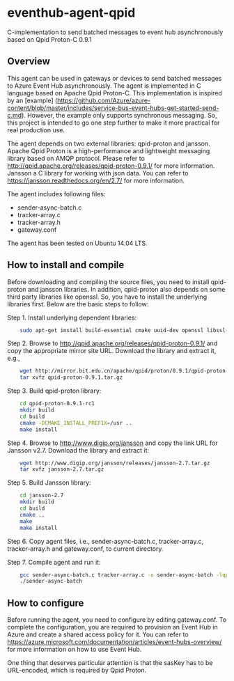 # eventhub-agent-qpid
C-implementation to send batched messages to event hub asynchronously based on Qpid Proton-C 0.9.1

## Overview

This agent can be used in gateways or devices to send batched messages to Azure Event Hub asynchronously. The agent is implemented in C language based on Apache Qpid Proton-C. This implementation is inspired by an [example] (https://github.com/Azure/azure-content/blob/master/includes/service-bus-event-hubs-get-started-send-c.md). However, the example only supports synchronous messaging. So, this project is intended to go one step further to make it more practical for real production use. 

The agent depends on two external libraries: qpid-proton and jansson. Apache Qpid Proton is a high-performance and lightweight messaging library based on AMQP protocol. Please refer to http://qpid.apache.org/releases/qpid-proton-0.9.1/ for more information. Jansson a C library for working with json data. You can refer to https://jansson.readthedocs.org/en/2.7/ for more information.

The agent includes following files:
* sender-async-batch.c
* tracker-array.c
* tracker-array.h
* gateway.conf

The agent has been tested on Ubuntu 14.04 LTS.


## How to install and compile

Before downloading and compiling the source files, you need to install qpid-proton and jansson libraries. In addition, qpid-proton also depends on some third party libraries like openssl. So, you have to install the underlying libraries first. Below are the basic steps to follow: <br>

Step 1. Install underlying dependent libraries:

```Bash
    sudo apt-get install build-essential cmake uuid-dev openssl libssl-dev
```

Step 2. Browse to http://qpid.apache.org/releases/qpid-proton-0.9.1/ and copy the appropriate mirror site URL. Download the library and extract it, e.g., 

```Bash
    wget http://mirror.bit.edu.cn/apache/qpid/proton/0.9.1/qpid-proton-0.9.1.tar.gz
    tar xvfz qpid-proton-0.9.1.tar.gz
```

Step 3. Build qpid-proton library: 

```Bash
    cd qpid-proton-0.9.1-rc1
    mkdir build
    cd build
    cmake -DCMAKE_INSTALL_PREFIX=/usr ..
    make install
```

Step 4. Browse to http://www.digip.org/jansson and copy the link URL for Jansson v2.7. Download the library and extract it:

```Bash
    wget http://www.digip.org/jansson/releases/jansson-2.7.tar.gz
    tar xvfz jansson-2.7.tar.gz
```

Step 5. Build Jansson library:

```Bash
    cd jansson-2.7
    mkdir build
    cd build
    cmake ..
    make
    make install
```

Step 6. Copy agent files, i.e., sender-async-batch.c, tracker-array.c, tracker-array.h and gateway.conf, to current directory.

Step 7. Compile agent and run it:

```Bash
    gcc sender-async-batch.c tracker-array.c -o sender-async-batch -lqpid-proton -ljansson
    ./sender-async-batch
```

## How to configure

Before running the agent, you need to configure by editing gateway.conf. To complete the configuration, you are required to provision an Event Hub in Azure and create a shared access policy for it. You can refer to https://azure.microsoft.com/documentation/articles/event-hubs-overview/ for more information on how to use Event Hub.

One thing that deserves particular attention is that the sasKey has to be URL-encoded, which is required by Qpid Proton.
